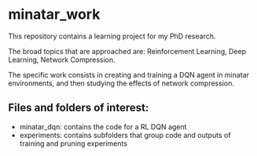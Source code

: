 # minatar_work

This repository contains a learning project for my PhD research.

The broad topics that are approached are: Reinforcement Learning, Deep Learning, Network Compression.

The specific work consists in creating and training a DQN agent in minatar environments, and then studying the effects of network compression. 

## Files and folders of interest:

- minatar_dqn: contains the code for a RL DQN agent
- experiments: contains subfolders that group code and outputs of training and pruning experiments